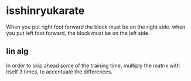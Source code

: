 # isshinryukarate


When you put right foot forward the block must be on the right side.
when you put left foot forward, the block must be on the left side.


## lin alg

In order to skip ahead some of the training time, multiply the matrix with itself 3 times, to accentuate the differences.
